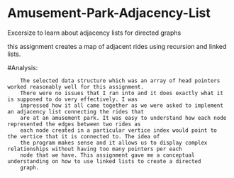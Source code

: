 # Amusement-Park-Adjacency-List
Excersize to learn about adjacency lists for directed graphs




this assignment creates a map of adjacent rides using recursion and linked lists.


#Analysis:

        The selected data structure which was an array of head pointers worked reasonably well for this assignment. 
        There were no issues that I ran into and it does exactly what it is supposed to do very effectively. I was 
        impressed how it all came together as we were asked to implement an adjacency list connecting the rides that 
        are at an amusement park. It was easy to understand how each node represented the edges between two rides as 
        each node created in a particular vertice index would point to  the vertice that it is connected to. The idea of
        the program makes sense and it allows us to display complex relationships without having too many pointers per each 
        node that we have. This assignment gave me a conceptual understanding on how to use linked lists to create a directed
        graph.

